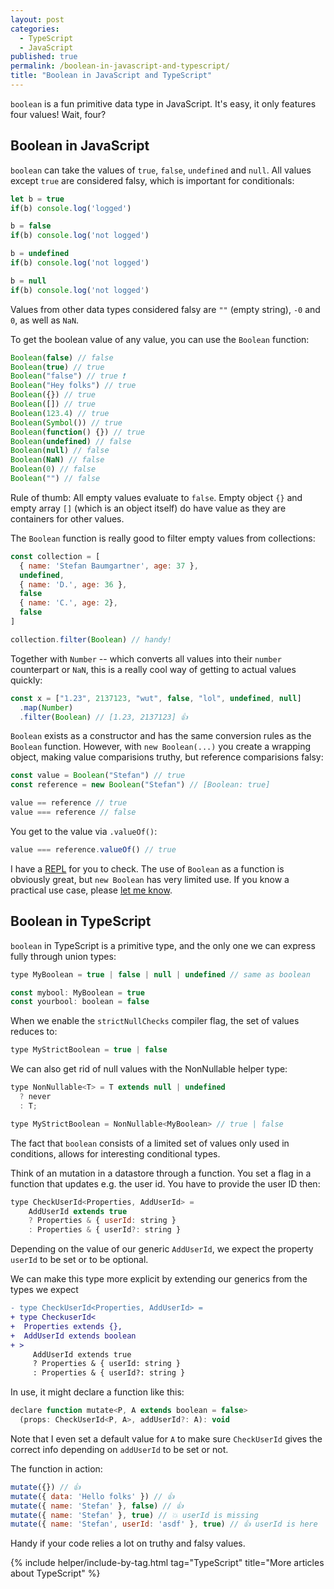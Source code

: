 ```yaml
---
layout: post
categories:
  - TypeScript
  - JavaScript
published: true
permalink: /boolean-in-javascript-and-typescript/
title: "Boolean in JavaScript and TypeScript"
---
```


`boolean` is a fun primitive data type in JavaScript. It's easy, it only features four values!
Wait, four?

## Boolean in JavaScript

`boolean` can take the values of `true`, `false`, `undefined` and `null`. All values except `true`
are considered falsy, which is important for conditionals:

```javascript
let b = true
if(b) console.log('logged')

b = false
if(b) console.log('not logged')

b = undefined
if(b) console.log('not logged')

b = null
if(b) console.log('not logged')
```

Values from other data types considered falsy are `""` (empty string), `-0` and `0`, as well as `NaN`.

To get the boolean value of any value, you can use the `Boolean` function:

```javascript
Boolean(false) // false
Boolean(true) // true
Boolean("false") // true ❗️
Boolean("Hey folks") // true
Boolean({}) // true
Boolean([]) // true
Boolean(123.4) // true
Boolean(Symbol()) // true
Boolean(function() {}) // true
Boolean(undefined) // false
Boolean(null) // false
Boolean(NaN) // false
Boolean(0) // false
Boolean("") // false
```

Rule of thumb: All empty values evaluate to `false`. Empty object `{}` and 
empty array `[]` (which is an object itself) do have value as they are containers
for other values.

The `Boolean` function is really good to filter empty values from collections:

```javascript
const collection = [
  { name: 'Stefan Baumgartner', age: 37 },
  undefined,
  { name: 'D.', age: 36 },
  false
  { name: 'C.', age: 2},
  false
]

collection.filter(Boolean) // handy!
```

Together with `Number` -- which converts all values into their `number` counterpart or `NaN`, this
is a really cool way of getting to actual values quickly:

```javascript
const x = ["1.23", 2137123, "wut", false, "lol", undefined, null]
  .map(Number)
  .filter(Boolean) // [1.23, 2137123] 👍
```

`Boolean` exists as a constructor and has the same conversion rules as the `Boolean` function.
However, with `new Boolean(...)` you create a wrapping object, making value comparisions truthy, 
but reference comparisions falsy:

```javascript
const value = Boolean("Stefan") // true
const reference = new Boolean("Stefan") // [Boolean: true]

value == reference // true
value === reference // false
```

You get to the value via `.valueOf()`:

```javascript
value === reference.valueOf() // true
```

I have a [REPL](https://repl.it/repls/ShamelessDelectableLint) for you to check.
The use of `Boolean` as a function is obviously great, but `new Boolean` has very limited use.
If you know a practical use case, please [let me know](https://twitter.com/ddprrt).

## Boolean in TypeScript

`boolean` in TypeScript is a primitive type, and the only one we can express fully through union types:

```javascript
type MyBoolean = true | false | null | undefined // same as boolean

const mybool: MyBoolean = true
const yourbool: boolean = false
```

When we enable the `strictNullChecks` compiler flag, the set of values reduces to:

```javascript
type MyStrictBoolean = true | false
```

We can also get rid of null values with the NonNullable helper type:

```javascript
type NonNullable<T> = T extends null | undefined
  ? never
  : T;

type MyStrictBoolean = NonNullable<MyBoolean> // true | false
```

The fact that `boolean` consists of a limited set of values only used in conditions,
allows for interesting conditional types.

Think of an mutation in a datastore through a function. You set a flag in a function that
updates e.g. the user id. You have to provide the user ID then:

```javascript
type CheckUserId<Properties, AddUserId> = 
    AddUserId extends true 
    ? Properties & { userId: string }
    : Properties & { userId?: string }
```

Depending on the value of our generic `AddUserId`, we expect the property `userId` to be set or to be
optional.

We can make this type more explicit by extending our generics from the types we expect

```diff
- type CheckUserId<Properties, AddUserId> = 
+ type CheckuserId<
+  Properties extends {},
+  AddUserId extends boolean
+ >
     AddUserId extends true 
     ? Properties & { userId: string }
     : Properties & { userId?: string }
```

In use, it might declare a function like this:

```javascript
declare function mutate<P, A extends boolean = false>
  (props: CheckUserId<P, A>, addUserId?: A): void
```

Note that I even set a default value for `A` to make sure `CheckUserId` gives the correct
info depending on `addUserId` to be set or not.

The function in action:

```javascript
mutate({}) // 👍
mutate({ data: 'Hello folks' }) // 👍
mutate({ name: 'Stefan' }, false) // 👍
mutate({ name: 'Stefan' }, true) // 💥 userId is missing
mutate({ name: 'Stefan', userId: 'asdf' }, true) // 👍 userId is here
```

Handy if your code relies a lot on truthy and falsy values.

{% include helper/include-by-tag.html tag="TypeScript" title="More articles about TypeScript" %}
